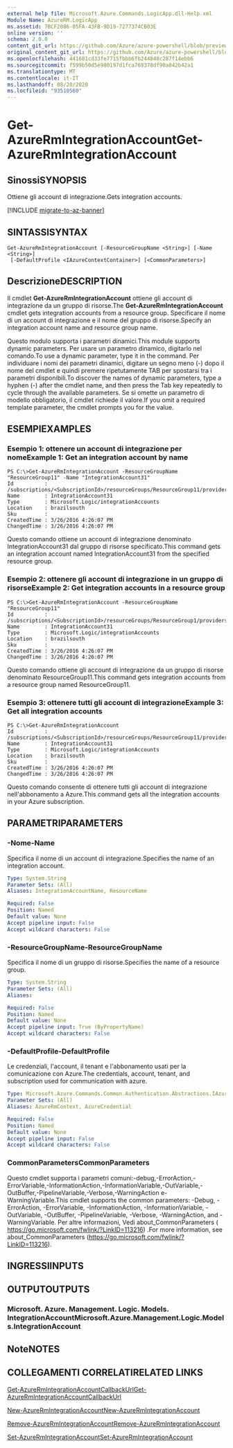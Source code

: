 ```yaml
---
external help file: Microsoft.Azure.Commands.LogicApp.dll-Help.xml
Module Name: AzureRM.LogicApp
ms.assetid: 7BCF2086-05FA-43FB-9D19-7277374CB03E
online version: ''
schema: 2.0.0
content_git_url: https://github.com/Azure/azure-powershell/blob/preview/src/ResourceManager/LogicApp/Commands.LogicApp/help/Get-AzureRmIntegrationAccount.md
original_content_git_url: https://github.com/Azure/azure-powershell/blob/preview/src/ResourceManager/LogicApp/Commands.LogicApp/help/Get-AzureRmIntegrationAccount.md
ms.openlocfilehash: 441681cd33fe7715fbbb6fb244848c287f14ebb6
ms.sourcegitcommit: f599b50d5e980197d1fca769378df90a842b42a1
ms.translationtype: MT
ms.contentlocale: it-IT
ms.lasthandoff: 08/20/2020
ms.locfileid: "93510560"
---
```

# <span data-ttu-id="21d3b-101">Get-AzureRmIntegrationAccount</span><span class="sxs-lookup"><span data-stu-id="21d3b-101">Get-AzureRmIntegrationAccount</span></span>

## <span data-ttu-id="21d3b-102">Sinossi</span><span class="sxs-lookup"><span data-stu-id="21d3b-102">SYNOPSIS</span></span>
<span data-ttu-id="21d3b-103">Ottiene gli account di integrazione.</span><span class="sxs-lookup"><span data-stu-id="21d3b-103">Gets integration accounts.</span></span>

[!INCLUDE [migrate-to-az-banner](../../includes/migrate-to-az-banner.md)]

## <span data-ttu-id="21d3b-104">SINTASSI</span><span class="sxs-lookup"><span data-stu-id="21d3b-104">SYNTAX</span></span>

```
Get-AzureRmIntegrationAccount [-ResourceGroupName <String>] [-Name <String>]
 [-DefaultProfile <IAzureContextContainer>] [<CommonParameters>]
```

## <span data-ttu-id="21d3b-105">Descrizione</span><span class="sxs-lookup"><span data-stu-id="21d3b-105">DESCRIPTION</span></span>
<span data-ttu-id="21d3b-106">Il cmdlet **Get-AzureRmIntegrationAccount** ottiene gli account di integrazione da un gruppo di risorse.</span><span class="sxs-lookup"><span data-stu-id="21d3b-106">The **Get-AzureRmIntegrationAccount** cmdlet gets integration accounts from a resource group.</span></span> <span data-ttu-id="21d3b-107">Specificare il nome di un account di integrazione e il nome del gruppo di risorse.</span><span class="sxs-lookup"><span data-stu-id="21d3b-107">Specify an integration account name and resource group name.</span></span>

<span data-ttu-id="21d3b-108">Questo modulo supporta i parametri dinamici.</span><span class="sxs-lookup"><span data-stu-id="21d3b-108">This module supports dynamic parameters.</span></span>
<span data-ttu-id="21d3b-109">Per usare un parametro dinamico, digitarlo nel comando.</span><span class="sxs-lookup"><span data-stu-id="21d3b-109">To use a dynamic parameter, type it in the command.</span></span>
<span data-ttu-id="21d3b-110">Per individuare i nomi dei parametri dinamici, digitare un segno meno (-) dopo il nome del cmdlet e quindi premere ripetutamente TAB per spostarsi tra i parametri disponibili.</span><span class="sxs-lookup"><span data-stu-id="21d3b-110">To discover the names of dynamic parameters, type a hyphen (-) after the cmdlet name, and then press the Tab key repeatedly to cycle through the available parameters.</span></span>
<span data-ttu-id="21d3b-111">Se si omette un parametro di modello obbligatorio, il cmdlet richiede il valore.</span><span class="sxs-lookup"><span data-stu-id="21d3b-111">If you omit a required template parameter, the cmdlet prompts you for the value.</span></span>

## <span data-ttu-id="21d3b-112">ESEMPI</span><span class="sxs-lookup"><span data-stu-id="21d3b-112">EXAMPLES</span></span>

### <span data-ttu-id="21d3b-113">Esempio 1: ottenere un account di integrazione per nome</span><span class="sxs-lookup"><span data-stu-id="21d3b-113">Example 1: Get an integration account by name</span></span>
```
PS C:\>Get-AzureRmIntegrationAccount -ResourceGroupName "ResourceGroup11" -Name "IntegrationAccount31"
Id          : /subscriptions/<SubscriptionId>/resourceGroups/ResourceGroup11/providers/Microsoft.Logic/integrationAccounts/IntegrationAccount31
Name        : IntegrationAccount31
Type        : Microsoft.Logic/integrationAccounts
Location    : brazilsouth
Sku         : 
CreatedTime : 3/26/2016 4:26:07 PM
ChangedTime : 3/26/2016 4:26:07 PM
```

<span data-ttu-id="21d3b-114">Questo comando ottiene un account di integrazione denominato IntegrationAccount31 dal gruppo di risorse specificato.</span><span class="sxs-lookup"><span data-stu-id="21d3b-114">This command gets an integration account named IntegrationAccount31 from the specified resource group.</span></span>

### <span data-ttu-id="21d3b-115">Esempio 2: ottenere gli account di integrazione in un gruppo di risorse</span><span class="sxs-lookup"><span data-stu-id="21d3b-115">Example 2: Get integration accounts in a resource group</span></span>
```
PS C:\>Get-AzureRmIntegrationAccount -ResourceGroupName "ResourceGroup11"
Id          : /subscriptions/<SubscriptionId>/resourceGroups/ResourceGroup1/providers/Microsoft.Logic/integrationAccounts/IntegrationAccount31
Name        : IntegrationAccount31
Type        : Microsoft.Logic/integrationAccounts
Location    : brazilsouth
Sku         : 
CreatedTime : 3/26/2016 4:26:07 PM
ChangedTime : 3/26/2016 4:26:07 PM
```

<span data-ttu-id="21d3b-116">Questo comando ottiene gli account di integrazione da un gruppo di risorse denominato ResourceGroup11.</span><span class="sxs-lookup"><span data-stu-id="21d3b-116">This command gets integration accounts from a resource group named ResourceGroup11.</span></span>

### <span data-ttu-id="21d3b-117">Esempio 3: ottenere tutti gli account di integrazione</span><span class="sxs-lookup"><span data-stu-id="21d3b-117">Example 3: Get all integration accounts</span></span>
```
PS C:\>Get-AzureRmIntegrationAccount
Id          : /subscriptions/<SubscriptionId>/resourceGroups/ResourceGroup11/providers/Microsoft.Logic/integrationAccounts/IntegrationAccount31
Name        : IntegrationAccount31
Type        : Microsoft.Logic/integrationAccounts
Location    : brazilsouth
Sku         : 
CreatedTime : 3/26/2016 4:26:07 PM
ChangedTime : 3/26/2016 4:26:07 PM
```

<span data-ttu-id="21d3b-118">Questo comando consente di ottenere tutti gli account di integrazione nell'abbonamento a Azure.</span><span class="sxs-lookup"><span data-stu-id="21d3b-118">This command gets all the integration accounts in your Azure subscription.</span></span>

## <span data-ttu-id="21d3b-119">PARAMETRI</span><span class="sxs-lookup"><span data-stu-id="21d3b-119">PARAMETERS</span></span>

### <span data-ttu-id="21d3b-120">-Nome</span><span class="sxs-lookup"><span data-stu-id="21d3b-120">-Name</span></span>
<span data-ttu-id="21d3b-121">Specifica il nome di un account di integrazione.</span><span class="sxs-lookup"><span data-stu-id="21d3b-121">Specifies the name of an integration account.</span></span>

```yaml
Type: System.String
Parameter Sets: (All)
Aliases: IntegrationAccountName, ResourceName

Required: False
Position: Named
Default value: None
Accept pipeline input: False
Accept wildcard characters: False
```

### <span data-ttu-id="21d3b-122">-ResourceGroupName</span><span class="sxs-lookup"><span data-stu-id="21d3b-122">-ResourceGroupName</span></span>
<span data-ttu-id="21d3b-123">Specifica il nome di un gruppo di risorse.</span><span class="sxs-lookup"><span data-stu-id="21d3b-123">Specifies the name of a resource group.</span></span>

```yaml
Type: System.String
Parameter Sets: (All)
Aliases: 

Required: False
Position: Named
Default value: None
Accept pipeline input: True (ByPropertyName)
Accept wildcard characters: False
```

### <span data-ttu-id="21d3b-124">-DefaultProfile</span><span class="sxs-lookup"><span data-stu-id="21d3b-124">-DefaultProfile</span></span>
<span data-ttu-id="21d3b-125">Le credenziali, l'account, il tenant e l'abbonamento usati per la comunicazione con Azure.</span><span class="sxs-lookup"><span data-stu-id="21d3b-125">The credentials, account, tenant, and subscription used for communication with azure.</span></span>

```yaml
Type: Microsoft.Azure.Commands.Common.Authentication.Abstractions.IAzureContextContainer
Parameter Sets: (All)
Aliases: AzureRmContext, AzureCredential

Required: False
Position: Named
Default value: None
Accept pipeline input: False
Accept wildcard characters: False
```

### <span data-ttu-id="21d3b-126">CommonParameters</span><span class="sxs-lookup"><span data-stu-id="21d3b-126">CommonParameters</span></span>
<span data-ttu-id="21d3b-127">Questo cmdlet supporta i parametri comuni:-debug,-ErrorAction,-ErrorVariable,-InformationAction,-InformationVariable,-OutVariable,-OutBuffer,-PipelineVariable,-Verbose,-WarningAction e-WarningVariable.</span><span class="sxs-lookup"><span data-stu-id="21d3b-127">This cmdlet supports the common parameters: -Debug, -ErrorAction, -ErrorVariable, -InformationAction, -InformationVariable, -OutVariable, -OutBuffer, -PipelineVariable, -Verbose, -WarningAction, and -WarningVariable.</span></span> <span data-ttu-id="21d3b-128">Per altre informazioni, Vedi about_CommonParameters ( https://go.microsoft.com/fwlink/?LinkID=113216) .</span><span class="sxs-lookup"><span data-stu-id="21d3b-128">For more information, see about_CommonParameters (https://go.microsoft.com/fwlink/?LinkID=113216).</span></span>

## <span data-ttu-id="21d3b-129">INGRESSI</span><span class="sxs-lookup"><span data-stu-id="21d3b-129">INPUTS</span></span>

## <span data-ttu-id="21d3b-130">OUTPUT</span><span class="sxs-lookup"><span data-stu-id="21d3b-130">OUTPUTS</span></span>

### <span data-ttu-id="21d3b-131">Microsoft. Azure. Management. Logic. Models. IntegrationAccount</span><span class="sxs-lookup"><span data-stu-id="21d3b-131">Microsoft.Azure.Management.Logic.Models.IntegrationAccount</span></span>

## <span data-ttu-id="21d3b-132">Note</span><span class="sxs-lookup"><span data-stu-id="21d3b-132">NOTES</span></span>

## <span data-ttu-id="21d3b-133">COLLEGAMENTI CORRELATI</span><span class="sxs-lookup"><span data-stu-id="21d3b-133">RELATED LINKS</span></span>

[<span data-ttu-id="21d3b-134">Get-AzureRmIntegrationAccountCallbackUrl</span><span class="sxs-lookup"><span data-stu-id="21d3b-134">Get-AzureRmIntegrationAccountCallbackUrl</span></span>](./Get-AzureRmIntegrationAccountCallbackUrl.md)

[<span data-ttu-id="21d3b-135">New-AzureRmIntegrationAccount</span><span class="sxs-lookup"><span data-stu-id="21d3b-135">New-AzureRmIntegrationAccount</span></span>](./New-AzureRmIntegrationAccount.md)

[<span data-ttu-id="21d3b-136">Remove-AzureRmIntegrationAccount</span><span class="sxs-lookup"><span data-stu-id="21d3b-136">Remove-AzureRmIntegrationAccount</span></span>](./Remove-AzureRmIntegrationAccount.md)

[<span data-ttu-id="21d3b-137">Set-AzureRmIntegrationAccount</span><span class="sxs-lookup"><span data-stu-id="21d3b-137">Set-AzureRmIntegrationAccount</span></span>](./Set-AzureRmIntegrationAccount.md)


